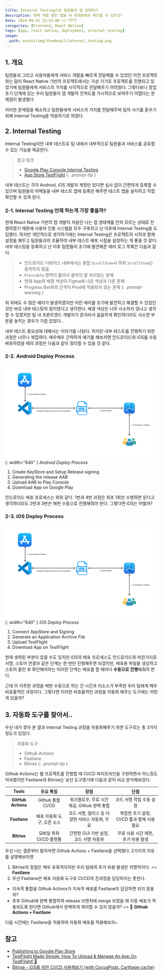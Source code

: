 ```yaml
---
title: Intenral Testing으로 팀원들과 앱 공유하기
description: 현재 개발 중인 앱을 내 휴대폰에서 확인할 수 있다고?
date: 2024-09-25 15:53:00 +/-TTTT
categories: [Frontend, React Native]
tags: [app, react native, deployment, internal testing]
image:
  path: assets/img/thumbnail/internal_testing.png
---
```


## 1. 개요

팀원들과 그리고 사용자들에게 서비스 개발을 빠르게 전달해줄 수 있었던 이전 프로젝트와는 달리 React Native 기반의 프로젝트에서는 가상 기기로 프로젝트를 진행되고 있었기에 팀원들에게 서비스의 가치를 시각적으로 전달해주기 어려웠다. 그렇다보니 창업 초기 단계에 있는 우리 팀원들이 앱 개발의 진척도를 가시적으로 보여주기 어렵다는 문제점이 발생했다.

이러한 문제점을 해소하고 팀원들에게 서비스의 가치를 전달해주며 팀의 사기를 돋우기 위해 Internal Testing을 적용하기로 하였다.

## 2. Internal Testing

Internal Testing이란 내부 테스트로 팀 내에서 내부적으로 팀원들과 서비스를 공유할 수 있는 기능을 제공한다.

> 참고 링크
> - [Google Play Console Internal Testing](https://play.google.com/console/about/internal-testing/)
> - [App Store TestFlight](https://developer.apple.com/testflight/)
{: .prompt-tip }

내부 테스트는 각각 Android, iOS 개발자 계정만 있다면 심사 없이 간편하게 등록할 수 있으며 팀원들의 이메일을 내부 테스트 앱에 등록만 해주면 테스트 앱을 설치하고 직접 확인할 수 있게 된다.

### 2-1. Internal Testing 언제 하는게 가장 좋을까?

현재 React Native 기반의 앱 개발이 처음인 나는 앱 생태계를 전혀 모르는 상태로 진행하였기 때문에 사용자 인증 시스템을 모두 구축하고 난 이후에 Internal Testing을 도입했다. 하지만 개인적으로 생각하기에는 Internal Testing은 프로젝트의 시작과 함께 설정을 해두고 팀원들과의 조율하여 내부 테스트 배포 시점을 설정하는 게 좋을 것 같다. 내부 테스팅을 등록하고 난 이후 팀원들이 조기에 발견해준 에러 로그 목록은 다음과 같다.

> - 안드로이드 디바이스 내부에서는 중첩 `ScrollView`시 하위 `ScrollView`는 동작하지 않음
> - `Pressable` 영역이 좁아서 클릭이 잘 되지않는 문제
> - 현재 App의 배경 색상이 Figma에 나온 색상과 다른 문제
> - Progress Bar와의 간격이 Prod에 적용되지 않는 문제
{: .prompt-warning }

위 외에도 수 많은 에러가 발생하였지만 이런 에러를 조기에 발견하고 해결할 수 있었던 것은 바로 내부 테스팅의 힘이였다고 생각한다. 배경 색상은 너무 사소하지 않냐고 생각할 수 있겠지만 팀 내 프론트엔드 개발자가 혼자라서 꼼꼼하게 확인하더라도 사소한 부분을 놓치는 경우가 가끔 있었다..

내부 테스트 중요성에 대해서는 이야기를 나눴다. 하지만 내부 테스트를 진행하기 위한 과정은 너무나 복잡하다. 매우매우 간략하게 얘기를 해보자면 안드로이드와 iOS를 수동 배포하였을 때의 과정은 다음과 같이 정리할 수 있을 것 같다.

### 2-2. Android Deploy Process

![Android Deploy Process](assets/img/writing/ios_deploy_process.png){: width="640" }
_Android Deploy Process_

1. Create KeyStore and Setup Release signing
2. Generating the release AAB
3. Upload AAB to Play Console
4. Download App on Google Play

안드로이드 배포 프로세스는 위와 같다. 1번과 4번 과정은 최초 1회만 수행하면 된다고 생각하더라도 2번과 3번은 매번 수동으로 진행해줘야 한다. 그렇다면 iOS는 어떨까?

### 2-3. iOS Deploy Process

![iOS Deploy Process](assets/img/writing/ios_deploy_process.png){: width="640" }
_iOS Deploy Process_

1. Connect AppStore and Signing
2. Generate an Application Archive File
3. Upload TestFlight
4. Download App on TestFlight

현재 생략된 부분이 있을 수도 있지만 iOS의 배포 프로세스도 안드로이드와 마찬가지로 서명, 스토어 연결과 같은 단계는 한 번만 진행해주면 되겠지만, 배포용 파일을 생성하고 스토어 올린 후 확인해야하는 이러한 단계는 배포를 할 때마다 **수동으로 진행**해줘야 한다.

근데 이 지루한 과정을 매번 수동으로 하는 건 시간과 리소스가 부족한 우리 팀에게 매우 비효율적인 과정이다. 그렇다면 이러한 비효율적인 과정을 자동화 해주는 도구에는 어떤 게 있을까?

## 3. 자동화 도구를 찾아서..

우선 내가 찾아 본 결과 Internal Testing 과정을 자동화해주기 위한 도구로는 총 3가지 정도가 있었다. 

> 자동화 도구
> - Github Actions
> - Fastlane
> - Bitrise
{: .prompt-tip }

Github Actions는 웹 프로젝트를 진행할 때 CI/CD 파이프라인을 구현하면서 어느정도 익숙했지만 Fastlane과 Bitrise는 낯선 도구였기에 다음과 같이 비교 분석해보았다.

|  Tools  |  주요 특징  |  장점  |  단점  |
| :--: | :--: | :--: | :--: |
| **GitHub Actions** | Github 통합 CI/CD | 워크플로우, 무료 시간 제공, Github 완벽 통합 | 코드 서명 작업 수동 설정 |
| **Fastlane** | 배포 자동화 도구, 오픈 소스 | 코드 서명, 릴리스 등 다양한 서비스 자동화, 무료 | 복잡한 초기 설정, CI/CD 툴과 함께 사용 필요 |
| **Bitrise** | 모바일 특화 CI/CD 플랫폼 | 간편한 GUI 기반 설정, 코드 서명 자동화 | 무료 사용 시간 제한, 추가 비용 발생 |

우선 나는 결론부터 말하자면 Github Actions + Fastlane을 선택했다. 2가지의 이유를 설명해보자면 

1. Bitrise의 장점은 매우 유혹적이지만 우리 팀에게 추가 비용 발생은 치명적이다. => **Fastlane**
2. 우선 Fastlane은 배포 자동화 도구로 CI/CD의 전과정을 담당하지는 못한다.
  - 지속적 통합을 Github Actions가 지속적 배포를 Fastlane이 담당하면 되지 않을까?
  - 추후 Github에 완벽 통합하여 release 브랜치에 merge 되었을 때 자동 배포가 적용되도록 한다면 Github에서 완벽하게 제어할 수 있지 않을까? => 🎉 **Github Actions + Fastlane**

다음 시간에는 Fastlane을 적용하여 자동화 배포를 적용해보자~

## 참고

- [Publishing to Google Play Store](https://reactnative.dev/docs/signed-apk-android)
- [TestFlight Made Simple: How To Upload & Manage An App On TestFlight! 🚀](https://www.youtube.com/watch?v=3aautA1kclE&t=567s)
- [Bitrise - iOS를 위한 CI/CD 사용해보기 (with CocoaPods, Carthage cache)](https://void0306.tistory.com/3)